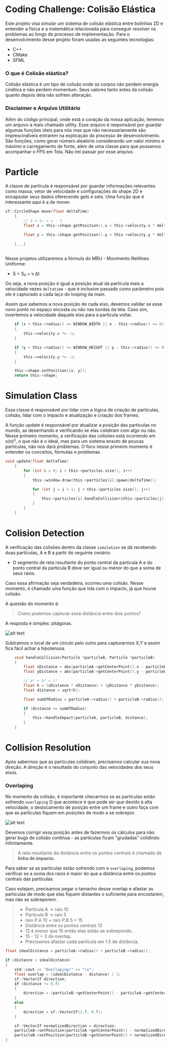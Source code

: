 # Coding Challenge: Colisão Elástica

Este projeto visa simular um sistema de colisão elástica entre bolinhas 2D e entender a física e a matemática relacionada para conseguir resolver os problemas ao longo do processo de implementação. Para o desenvolvimento desse projeto foram usadas as seguintes tecnologias:

- C++
- CMake
- SFML

### O que é Colisão elástica?

Colisão elástica é um tipo de colisão onde os corpos não perdem energia cinética e não perdem momentum. Seus valores tanto antes da colisão quanto depois dela não sofrem alteração.

### Disclaimer e Arquivo Utilitário 

Além do código principal, onde está o coração da nossa aplicação, teremos um arquivo a mais chamado utility. Esse arquivo é responsável por guardar algumas funções úteis para nós mas que não necessariamente são imprescindíveis entrarem na explicação do processo de desenvolvimento. 
São funções, como gerar número aleatório considerando um valor mínimo e máximo e carregamento de fonte, além de uma classe para que possamos acompanhar o FPS em Tela. Não  irei passar por esse arquivo.

# Particle

A classe de partícula é responsável por guardar informações relevantes como massa, vetor de velocidade e configurações do shape 2D e encapsular seus dados oferecendo gets e sets. Uma função que é interessante aqui é a de mover.

```c
sf::CircleShape move(float deltaTime)
    {
        // S = S₀ + v ⋅ t
        float x = this->shape.getPosition().x + this->velocity.x * deltaTime;

        float y = this->shape.getPosition().y + this->velocity.y * deltaTime;
    
    [...]
 
```

Nesse projetos utilizaremos a fórmula do MRU - Movimento Retilíneo Uniforme:

- S = S₀ + v Δt

Ou seja, a nova posição é igual a posição atual da partícula mais a velocidade vezes `deltatime` - que é inclusive passado como parâmetro pois ele é capturado a cada laço do looping da main.

Assim que sabemos a nova posição de cada eixo, devemos validar se esse novo ponto no espaço encosta ou não nas bordas da tela. Caso sim, invertemos a velocidade daquele eixo para a partícula voltar.

```c
    if (x + this->radius() >= WINDOW_WIDTH || x - this->radius() <= 0)
    {
        this->velocity.x *= -1;
    }

    if (y + this->radius() >= WINDOW_HEIGHT || y - this->radius() <= 0)
    {
        this->velocity.y *= -1;
    }

    this->shape.setPosition({x, y});
    return this->shape;
```

# Simulation Class
Essa classe é responsável por lidar com a lógica de criação de partículas, colisão, lidar com o impacto e atualização e criação dos frames. 

A função update é responsável por atualizar a posição das partículas no mundo, as desenhando e verificando se elas colidiram com algo ou não. Nesse primeiro momento, a verificação das colisões está ocorrendo em o(n)², o que não é o ideal, mas para um sistema enxuto de poucas partículas, não nos dará problemas. O foco nesse primeiro momento é entender os conceitos, fórmulas e problemas.

```c
void update(float deltaTime)
    {
        for (int i = 0; i < this->particles.size(); i++)
        {
            this->window.draw(this->particles[i].spawn(deltaTime));

            for (int j = i + 1; j < this->particles.size(); j++)
            {
                this->particles[i].handleCollision(&this->particles[j]);
            }
        }
    }
```

# Colision Detection

A verificação das colisões dentro da classe `simulation` se dá recebendo duas partículas, A e B a partir do seguinte cenário:

- O segmento de reta resultante do ponto central da particula A e do ponto central da particula B deve ser igual ou menor do que a soma de seus raios.

Caso essa afirmação seja verdadeira, ocorreu uma colisão. Nesse momento, é chamado uma função que lida com o impacto, já que houve colisão.

A questão do momento é: 

> Como podemos capturar essa distância entre dois pontos?

A resposta é simples: pitágoras. 

![alt text](src/assets/readme/pythagorean.png)

Subtraímos o local de um círculo pelo outro para capturarmos X,Y e assim fica fácil achar a hipotenusa.

```c
    void handleCollision(Particle *particleA, Particle *particleB)
    {
        float xDistance = abs(particleA->getCenterPoint().x - particleB->getCenterPoint().x);
        float yDistance = abs(particleA->getCenterPoint().y - particleB->getCenterPoint().y);

        // a² + b² = c²
        float h = (xDistance * xDistance) + (yDistance * yDistance);
        float distance = sqrt(h);

        float sumOfRadius = particleA->radius() + particleB->radius();

        if (distance <= sumOfRadius)
        {
            this->handleImpact(particleA, particleB, distance);
        }
    }
```

# Collision Resolution

Após sabermos que as partículas colidiram, precisamos calcular sua nova direção. A direção é o resultado do conjunto das velocidades dos seus eixos. 

### Overlaping

No momento da colisão, é importante checarmos se as partículas estão sofrendo `overlaping` O que acontece é que pode ser que devido à alta velocidade, o deslocamento de posição entre um frame e outro faça com que as partículas fiquem em posições de modo a se sobrepor.

![alt text](src/assets/readme/particle-overlaping.png)

Devemos corrigir essa posição antes de fazermos os cálculos para não gerar bugs de colisão contínua - as partículas ficam "grudadas" colidindo infinitamente. 

> A reta resultante da distância entre os pontos centrais é chamado de **linha de impacto.**

Para saber se as partículas estão sofrendo com o `overlaping`, podemos verificar se a soma dos raios é maior do que a distância entre os pontos centrais das partículas.

Caso estejam, precisamos pegar o tamanho desse overlap e afastar as partículas de modo que elas fiquem distantes o suficiente para encostarem, mas não se sobreporem.

> - Partícula A -> raio 10
> - Partícula B -> raio 5
> - raio P.A 10 + raio P.B 5 = 15
> - Distância entre os pontos centrais 12
> - 12 é menor que 15 então elas estão se sobrepondo.
> - 15 - 12 = 3 de overlap.
> - Precisamos afastar cada partícula em 1.5 de distância.

```c
float idealDistance = particleA->radius() + particleB->radius();

if (distance < idealDistance)
{
    std::cout << "Overlaping!" << "\n";
    float overlap = (idealDistance - distance) / 2;
    sf::Vector2f direction;
    if (distance != 0.f)
    {
        direction = (particleB->getCenterPoint() - particleA->getCenterPoint()) / distance;
    }
    else
    {
        direction = sf::Vector2f(1.f, 0.f);
    }

    sf::Vector2f normalizedDirection = direction;
    particleA->setPosition(particleA->getCenterPoint() - normalizedDirection * overlap);
    particleB->setPosition(particleB->getCenterPoint() + normalizedDirection * overlap);
}
```
